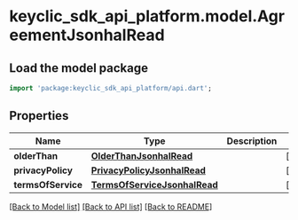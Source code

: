 # keyclic_sdk_api_platform.model.AgreementJsonhalRead

## Load the model package
```dart
import 'package:keyclic_sdk_api_platform/api.dart';
```

## Properties
Name | Type | Description | Notes
------------ | ------------- | ------------- | -------------
**olderThan** | [**OlderThanJsonhalRead**](OlderThanJsonhalRead.md) |  | [optional] 
**privacyPolicy** | [**PrivacyPolicyJsonhalRead**](PrivacyPolicyJsonhalRead.md) |  | [optional] 
**termsOfService** | [**TermsOfServiceJsonhalRead**](TermsOfServiceJsonhalRead.md) |  | [optional] 

[[Back to Model list]](../README.md#documentation-for-models) [[Back to API list]](../README.md#documentation-for-api-endpoints) [[Back to README]](../README.md)


